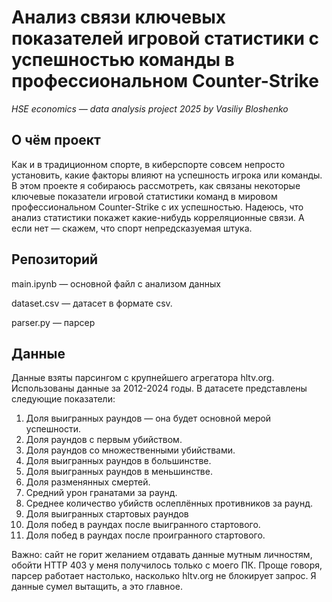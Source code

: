 # Анализ связи ключевых показателей игровой статистики с успешностью команды в профессиональном Counter-Strike
*HSE economics — data analysis project 2025 by Vasiliy Bloshenko*

## О чём проект
Как и в традиционном спорте, в киберспорте совсем непросто установить, какие факторы влияют на успешность игрока или команды. В этом проекте я собираюсь рассмотреть, как связаны некоторые ключевые показатели игровой статистики команд в мировом профессиональном Counter-Strike с их успешностью. Надеюсь, что анализ статистики покажет какие-нибудь корреляционные связи. А если нет — скажем, что спорт непредсказуемая штука.

## Репозиторий
main.ipynb — основной файл с анализом данных

dataset.csv — датасет в формате csv.

parser.py — парсер

## Данные
Данные взяты парсингом с крупнейшего агрегатора hltv.org. Использованы данные за 2012-2024 годы. В датасете представлены следующие показатели:
1. Доля выигранных раундов — она будет основной мерой успешности.
2. Доля раундов с первым убийством.
3. Доля раундов со множественными убийствами.
4. Доля выигранных раундов в большинстве.
5. Доля выигранных раундов в меньшинстве.
6. Доля разменянных смертей.
7. Средний урон гранатами за раунд.
8. Среднее количество убийств ослеплённых противников за раунд.
9. Доля выигранных стартовых раундов
10. Доля побед в раундах после выигранного стартового.
11. Доля побед в раундах после проигранного стартового.

Важно: сайт не горит желанием отдавать данные мутным личностям, обойти HTTP 403 у меня получилось только с моего ПК. Проще говоря, парсер работает настолько, насколько hltv.org не блокирует запрос. Я данные сумел вытащить, а это главное.
